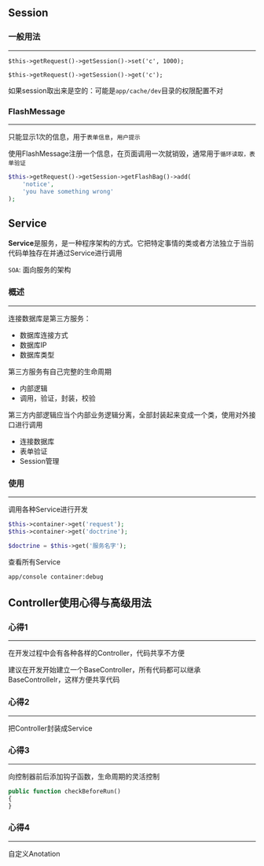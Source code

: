 ## Session

### 一般用法
---

```
$this->getRequest()->getSession()->set('c', 1000);

$this->getRequest()->getSession()->get('c');
```

如果session取出来是空的：可能是`app/cache/dev`目录的权限配置不对


### FlashMessage
---

只能显示1次的信息，用于`表单信息`，`用户提示`

使用FlashMessage注册一个信息，在页面调用一次就销毁，通常用于`循环读取，表单验证`

``` php
$this->getRequest()->getSession->getFlashBag()->add(
    'notice',
    'you have something wrong'
);
```


## Service

**Service**是服务，是一种程序架构的方式。它把特定事情的类或者方法独立于当前代码单独存在并通过Service进行调用

`SOA`: 面向服务的架构

### 概述
---

连接数据库是第三方服务：

- 数据库连接方式
- 数据库IP
- 数据库类型

第三方服务有自己完整的生命周期

- 内部逻辑
- 调用，验证，封装，校验

第三方内部逻辑应当个内部业务逻辑分离，全部封装起来变成一个类，使用对外接口进行调用

- 连接数据库
- 表单验证
- Session管理

### 使用
---

调用各种Service进行开发

```php
$this->container->get('request');
$this->container->get('doctrine');

$doctrine = $this->get('服务名字');
```

查看所有Service

```
app/console container:debug
```

## Controller使用心得与高级用法

### 心得1
---

在开发过程中会有各种各样的Controller，代码共享不方便

建议在开发开始建立一个BaseController，所有代码都可以继承BaseControllelr，这样方便共享代码

### 心得2
---

把Controller封装成Service

### 心得3
---

向控制器前后添加钩子函数，生命周期的灵活控制

``` php
public function checkBeforeRun()
{
}
```

### 心得4 
---

自定义Anotation
